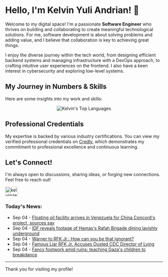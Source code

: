 # Hello, I'm Kelvin Yuli Andrian! 👋

Welcome to my digital space! I'm a passionate **Software Engineer** who thrives on building and collaborating to create meaningful technological solutions. For me, software development is about solving problems and adding value, and I believe that collaboration is key to achieving great things.

I enjoy the diverse journey within the tech world, from designing efficient backend systems and managing infrastructure with a DevOps approach, to crafting intuitive user experiences on the frontend. I also have a keen interest in cybersecurity and exploring low-level systems.

## My Journey in Numbers & Skills

Here are some insights into my work and skills:

<p align="center">
  <img src="https://github-readme-stats.vercel.app/api/top-langs/?username=kelvinzer0&layout=compact&theme=radical" alt="Kelvin's Top Languages" />
</p>

## Professional Credentials

My expertise is backed by various industry certifications. You can view my verified professional credentials on [Credly](https://www.credly.com/users/kelvin-yuli-andrian/badges), which demonstrates my commitment to professional excellence and continuous learning.

## Let's Connect!

I'm always open to discussions, sharing ideas, or forging new connections. Feel free to reach out!

<p align="left">
    <a href="https://linkedin.com/in/kelvinzero" target="blank"><img align="center" src="https://cdn.jsdelivr.net/npm/simple-icons@3.0.1/icons/linkedin.svg" alt="kelvinzero" height="30" width="40" /></a>
</p>

### Today's News:

<!-- feed start -->
- Sep 04 - [Floating oil facility arrives in Venezuela for China Concord's project, sources say](https://finance.yahoo.com/news/floating-oil-facility-arrives-venezuela-162813836.html)
- Sep 04 - [IDF reveals footage of Hamas's Rafah Brigade dining lavishly underground](https://www.yahoo.com/news/articles/idf-reveals-footage-hamass-rafah-160322967.html)
- Sep 04 - [Warner to RFK Jr.: How can you be that ignorant?](https://www.yahoo.com/news/videos/warner-rfk-jr-ignorant-154856892.html)
- Sep 04 - [Famous Liar RFK Jr. Accuses Ousted CDC Director of Lying](https://www.yahoo.com/news/articles/rfk-jr-makes-outlandish-claim-154303011.html)
- Sep 04 - [Fancy footwork amid ruins: teaching Gaza's children to breakdance](https://www.yahoo.com/news/videos/fancy-footwork-amid-ruins-teaching-153920583.html)
<!-- feed end -->

---

Thank you for visiting my profile!
